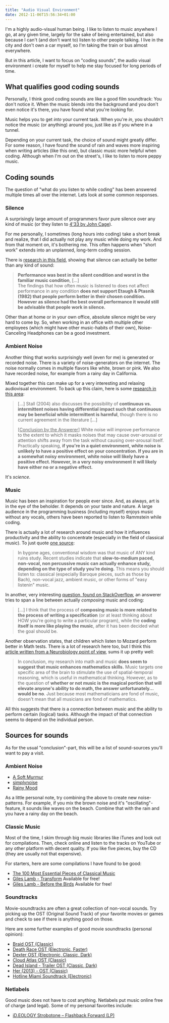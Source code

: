```yaml
---
title: "Audio Visual Environment"
date: 2012-11-06T15:56:34+01:00
---
```


I'm a highly audio-visual human being. I like to listen to music anywhere I go, at any given time, largely for the sake of being entertained, but also because I can't (and don't want to) listen to other people talking. I live in the city and don't own a car myself, so I'm taking the train or bus almost everywhere.

But in this article, I want to focus on "coding sounds", the audio visual environment i create for myself to help me stay focused for long periods of time.

<!--more-->

## What qualifies good coding sounds

Personally, I think good coding sounds are like a good film soundtrack: You don't notice it. When the music blends into the background and you don't even notice it's there, you have found what you're looking for.

Music helps you to get *into* your current task. When you're *in*, you shouldn't notice the music (or anything) around you, just like as if you where in a tunnel.

Depending on your current task, the choice of sound might greatly differ. For some reason, I have found the sound of rain and waves more inspiring when writing articles (like this one), but classic music more helpful when coding. Although when I'm out on the street's, I like to listen to more peppy music.

## Coding sounds

The question of "what do you listen to while coding" has been answered multiple times all over the internet. Lets look at some common responses.

### Silence

A surprisingly large amount of programmers favor pure silence over any kind of music (or they listen to [4'33 by John Cage](https://www.youtube.com/watch?feature=player_detailpage&v=hUJagb7hL0E#t=40s)).

For me personally, I sometimes (long hours into coding) take a short break and realize, that I did actually not play any music while doing my work. And from that moment on, it's bothering me. This often happens when "short work" extends into an unplanned, long-term coding session.

There is [research in this field](http://www.healthguidance.org/entry/11767/1/Will-Background-Music-Improve-Your-Concentration.html), showing that silence can actually be better than any kind of sound:

> **Performance was best in the silent condition and worst in the familiar music condition**, [...] <br />
> The findings that how often music is listened to does not affect performance in any condition **does not support
> Etaugh & Ptasnik (1982) that people perform better in their chosen condition. However as silence had the best
> overall performance it would still be advisable that people work in silence.**

Other than at home or in your own office, absolute silence might be very hard to come by. So, when working in an office with multiple other employees (which might have other music-habits of their own), Noise-Canceling Headphones can be a good investment.

### Ambient Noise

Another thing that works surprisingly well (even for me) is generated or recorded noise. There is a variety of noise-generators on the internet. The noise normally comes in multiple flavors like white, brown or pink. We also have recorded noise, for example from a rainy day in California.

Mixed together this can make up for a very interesting and relaxing audiovisual environment. To back up this claim, here is some [research in this area](http://skeptics.stackexchange.com/q/8025):

> [...] Stall (2004) also discusses the possibility of **continuous vs. intermittent noises having differential
> impact such that continuous may be beneficial while intermittent is harmful**, though there is no current
> agreement in the literature [...] <br />
>
> [<u>Conclusion by the Answerer</u>] White noise will improve performance to the extent to which it masks noises
> that may cause over-arousal or attention shifts away from the task without causing over-arousal itself.
> Practically speaking, **if you're in a quiet environment, white noise is unlikely to have a positive effect
> on your concentration. If you are in a somewhat noisy environment, white noise will likely have a positive
> effect. However, in a very noisy environment it will likely have either no or a negative effect.**

It's *science*.

### Music

Music has been an inspiration for people ever since. And, as always, art is in the eye of the beholder. It depends on your taste and nature. A large audience in the programming business (including myself) enjoys music without any vocals, others have been reported to listen to Rammstein while coding.

There is actually a lot of research around music and how it influences productivity and the ability to concentrate (especially in the field of classical music). To just quote [one source](http://grades.tapity.com/blog/listening-to-music-while-studying/):

> In bygone ages, conventional wisdom was that music of ANY kind ruins study. Recent studies indicate that
> **slow-to-medium paced, non-vocal, non percussive music can actually enhance study, depending on the type of
> study you’re doing.** This means you should listen to: classical (especially Baroque pieces, such as those
> by Bach), non-vocal jazz, ambient music, or other forms of "easy listenin" music.

In another, very interesting [question, found on StackOverflow](http://stackoverflow.com/q/1170894/717341), an answerer tries to span a line between actually *composing* music and coding:

> [...] I think that the process of **composing music is more related to the process of writing a specification**
> (or at least thinking about HOW you're going to write a particular program), while the **coding itself is more
> like playing the music**, after it has been decided what the goal should be.

Another observation states, that children which listen to Mozard perform better in Math tests. There is a lot of research here too, but I think this [article written from a Neurobiology point of view](http://serendip.brynmawr.edu/exchange/node/1869), sums it up pretty well:

> In conclusion, my research into math and music **does seem to suggest that music enhances mathematics skills.**
> Music targets one specific area of the brain to stimulate the use of spatial-temporal reasoning, which is
> useful in mathematical thinking. However, as to the question of **whether or not music is the magical portion
> that will elevate anyone's ability to do math, the answer unfortunately... would be no**. Just because most
> mathematicians are fond of music, doesn't mean that all musicians are fond of mathematics.

All this suggests that there *is* a connection between music and the ability to perform certain (logical) tasks. Although the impact of that connection seems to depend on the individual person.

## Sources for sounds

As for the usual "conclusion"-part, this will be a list of sound-sources you'll want to pay a visit.

### Ambient Noise

* [A Soft Murmur](http://asoftmurmur.com/)
* [simplynoise](http://www.simplynoise.com/)
* [Rainy Mood](http://www.rainymood.com/)

As a little personal note, try combining the above to create new noise-patterns. For example, if you mix the brown noise and it's "oscillating"-feature, it sounds like waves on the beach. Combine that with the rain and you have a rainy day on the beach.

### Classic Music

Most of the time, I skim through big music libraries like iTunes and look out for compilations. Then, check online and listen to the tracks on YouTube or any other platform with decent quality. If you like five pieces, buy the CD (they are usually not that expensive).

For starters, here are some compilations I have found to be good:

* [The 100 Most Essential Pieces of Classical Music](http://amzn.com/B003TUMJ1G)
* [Giles Lamb - Transform](https://soundcloud.com/giles-lamb/sets/transform-album) Available for free!
* [Giles Lamb - Before the Birds](https://soundcloud.com/giles-lamb/sets/before-the-birds) Available for free! 

### Soundtracks

Movie-soundtracks are often a great collection of non-vocal sounds. Try picking up the OST (Original Sound Track) of your favorite movies or games and check to see if there is anything good on those.

Here are some further examples of good movie soundtracks (personal opinion):

* [Braid OST (Classic)](http://amzn.com/B003K5CJ2E)
* [Death Race OST (Electronic, Faster)](http://amzn.com/B001E517MA)
* [Dexter OST (Electronic, Classic, Dark)](http://amzn.com/B001EUK5YQ)
* [Cloud Atlas OST (Classic)](http://amzn.com/B009JCL58G)
* [Dead Island - Trailer OST (Classic, Dark)](http://amzn.com/B004PVXNA4)
* [Her (2013) - OST (Classic)](http://www.imdb.com/title/tt1798709/soundtrack)
* [Hotline Miami Soundtrack (Electronic)](https://soundcloud.com/devolverdigital/sets/hotline-miami-official)

### Netlabels

Good music does not have to cost anything. Netlabels put music online free of charge (and legal). Some of my personal favorites include:

* [iD.EOLOGY Strobotone – Flashback Forward (LP)](http://www.ideology.de/id067/)
